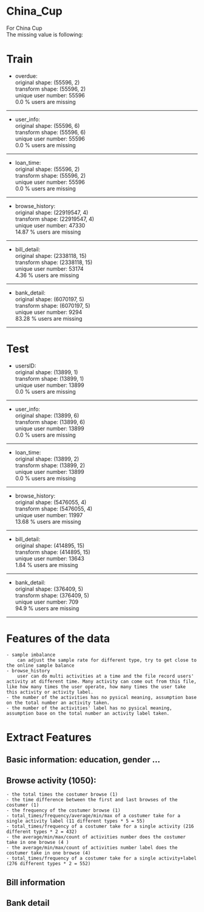 # China_Cup
For China Cup<br />
The missing value is following:<br />

# Train
- overdue:<br />
original shape: (55596, 2)<br />
transform shape: (55596, 2)<br />
unique user number: 55596<br />
0.0 % users are missing

--------------------------------

- user_info:<br />
original shape: (55596, 6)<br />
transform shape: (55596, 6)<br />
unique user number: 55596<br />
0.0 % users are missing

--------------------------------

- loan_time:<br />
original shape: (55596, 2)<br />
transform shape: (55596, 2)<br />
unique user number: 55596<br />
0.0 % users are missing

--------------------------------

- browse_history:<br />
original shape: (22919547, 4)<br />
transform shape: (22919547, 4)<br />
unique user number: 47330<br />
14.87 % users are missing

--------------------------------

- bill_detail:<br />
original shape: (2338118, 15)<br />
transform shape: (2338118, 15)<br />
unique user number: 53174<br />
4.36 % users are missing

--------------------------------

- bank_detail:<br />
original shape: (6070197, 5)<br />
transform shape: (6070197, 5)<br />
unique user number: 9294<br />
83.28 % users are missing

--------------------------------


# Test
- usersID:<br />
original shape: (13899, 1)<br />
transform shape: (13899, 1)<br />
unique user number: 13899<br />
0.0 % users are missing

--------------------------------

- user_info:<br />
original shape: (13899, 6)<br />
transform shape: (13899, 6)<br />
unique user number: 13899<br />
0.0 % users are missing

--------------------------------

- loan_time:<br />
original shape: (13899, 2)<br />
transform shape: (13899, 2)<br />
unique user number: 13899<br />
0.0 % users are missing

--------------------------------

- browse_history:<br />
original shape: (5476055, 4)<br />
transform shape: (5476055, 4)<br />
unique user number: 11997<br />
13.68 % users are missing

--------------------------------

- bill_detail:<br />
original shape: (414895, 15)<br />
transform shape: (414895, 15)<br />
unique user number: 13643<br />
1.84 % users are missing

--------------------------------

- bank_detail:<br />
original shape: (376409, 5)<br />
transform shape: (376409, 5)<br />
unique user number: 709<br />
94.9 % users are missing

--------------------------------

# Features of the data
    - sample imbalance 
        can adjust the sample rate for different type, try to get close to the online sample balance
    - browse_history
        user can do multi activities at a time and the file record users' activity at different time. Many activity can come out from this file, like how many times the user operate, how many times the user take this activity or activity label.
    - the number of the activities has no pysical meaning, assumption base on the total number an activity taken.
    - the number of the activities' label has no pysical meaning, assumption base on the total number an activity label taken.

# Extract Features
## Basic information: education, gender ...
## Browse activity (1050):
    - the total times the costumer browse (1)
    - the time difference between the first and last browses of the costumer (1)
    - the frequency of the costumer browse (1)
    - total_times/frequency/average/min/max of a costumer take for a single activity label (11 different types * 5 = 55)
    - total_times/frequency of a costumer take for a single activity (216 different types * 2 = 432)
    - the average/min/max/count of activities number does the costumer take in one browse (4 )
    - the average/min/max/count of activities number label does the costumer take in one browse (4)
    - total_times/frequency of a costumer take for a single activity+label (276 different types * 2 = 552)
    
## Bill information

## Bank detail